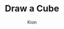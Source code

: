 ---
index : 8
author : Kion
title : Draw a Cube
slug : egl-model
source : https://github.com/kion-dgl/DashGL-EGL-Model-Tutorial/tree/master/08_cube
length : 11
---